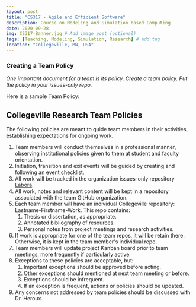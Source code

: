 ```yaml
---
layout: post
title: "CS317 - Agile and Efficient Software"
description: Course on Modeling and Simulation based Computing
date: 2020-09-28
img: CS317-Banner.jpg # Add image post (optional)
tags: [Teaching, Modeling, Simulation, Research] # add tag
location: "Collegeville, MN, USA"
---
```


### Creating a Team Policy

_One important document for a team is its policy.  Create a team policy.  Put the policy in your issues-only repo._

Here is a sample Team Policy:

## Collegeville Research Team Policies

The following policies are meant to guide team members in their activities, establishing expectations for ongoing work.

1. Team members will conduct themselves in a professional manner, observing institutional policies given to them at student and faculty orientation.
1. Initiation, transition and exit events will be guided by creating and following an event checklist.
1. All work will be tracked in the organization issues-only repository [Labora](https://github.com/Collegeville/Labora).
1. All work, notes and relevant content will be kept in a repository associated with the team GitHub organization.  
1. Each team member will have an individual Collegeville repository: Lastname-Firstname-Work.  This repo contains:
    1. Thesis or dissertation, as appropriate.
    1. Annotated bibliography of resources.
    1. Personal notes from project meetings and research activities.
1. If work is appropriate for one of the team repos, it will be retain there.  Otherwise, it is kept in the team member's individual repo.
1. Team members will update project Kanban board prior to team meetings, more frequently if particularly active.
1. Exceptions to these policies are acceptable, but:
    1. Important exceptions should be approved before acting.
    1. Other exceptions should mentioned at next team meeting or before.
    1. Exceptions should be infrequent. 
    1. If an exception is frequent, actions or policies should be updated.
1. Any concerns not addressed by team policies should be discussed with Dr. Heroux.

